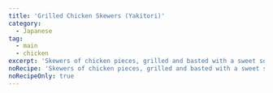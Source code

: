 ```yaml
---
title: 'Grilled Chicken Skewers (Yakitori)'
category:
  - Japanese
tag:
  - main
  - chicken
excerpt: 'Skewers of chicken pieces, grilled and basted with a sweet soy glaze made from soy sauce, mirin, sake, and sugar. Often interspersed with onions.'
noRecipe: 'Skewers of chicken pieces, grilled and basted with a sweet soy glaze made from soy sauce, mirin, sake, and sugar. Often interspersed with onions.'
noRecipeOnly: true
---
```

